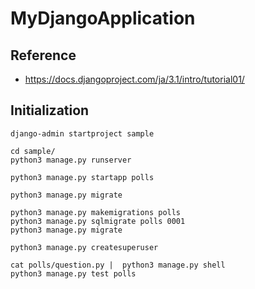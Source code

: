 # MyDjangoApplication
## Reference
- https://docs.djangoproject.com/ja/3.1/intro/tutorial01/

## Initialization
```
django-admin startproject sample

cd sample/
python3 manage.py runserver

python3 manage.py startapp polls

python3 manage.py migrate

python3 manage.py makemigrations polls
python3 manage.py sqlmigrate polls 0001
python3 manage.py migrate

python3 manage.py createsuperuser

cat polls/question.py |  python3 manage.py shell
python3 manage.py test polls
```
